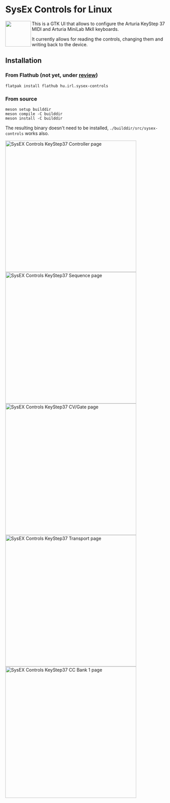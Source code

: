 # SysEx Controls for Linux

<img align='left' height='80' src='https://github.com/soyersoyer/sysex-controls/raw/main/data/icons/hicolor/scalable/apps/hu.irl.sysex-controls.svg'>

This is a GTK UI that allows to configure the Arturia KeyStep 37 MIDI and Arturia MiniLab MkII keyboards.

It currently allows for reading the controls, changing them and writing
back to the device.

## Installation

### From Flathub (not yet, under [review](https://github.com/flathub/flathub/pull/5635))

```
flatpak install flathub hu.irl.sysex-controls
```

### From source

```
meson setup builddir
meson compile -C builddir
meson install -C builddir
```
The resulting binary doesn't need to be installed, `./builddir/src/sysex-controls` works also.

<div>
<img alt="SysEX Controls KeyStep37 Controller page" src="https://github.com/soyersoyer/sysex-controls/raw/main/data/screenshots/page_1.png" width="410">
<img alt="SysEX Controls KeyStep37 Sequence page" src="https://github.com/soyersoyer/sysex-controls/raw/main/data/screenshots/page_2.png" width="410">
<img alt="SysEX Controls KeyStep37 CV/Gate page" src="https://github.com/soyersoyer/sysex-controls/raw/main/data/screenshots/page_3.png" width="410">
<img alt="SysEX Controls KeyStep37 Transport page" src="https://github.com/soyersoyer/sysex-controls/raw/main/data/screenshots/page_4.png" width="410">
<img alt="SysEX Controls KeyStep37 CC Bank 1 page" src="https://github.com/soyersoyer/sysex-controls/raw/main/data/screenshots/page_5.png" width="410">
</div>
